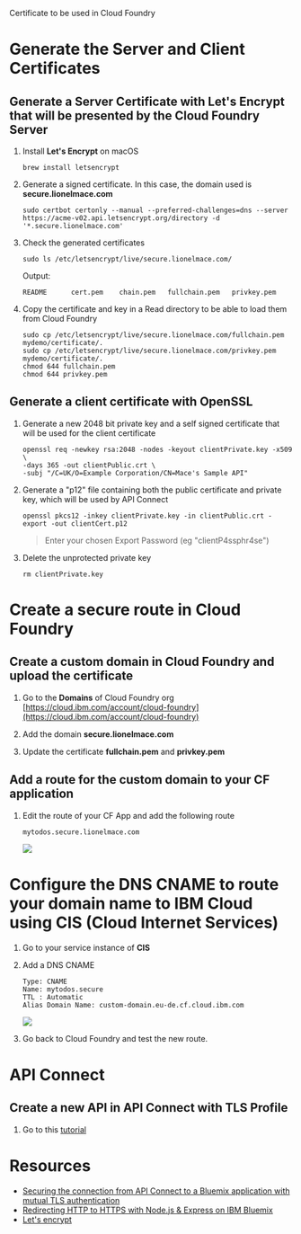 Certificate to be used in Cloud Foundry

# Generate the Server and Client Certificates

## Generate a **Server Certificate** with **Let's Encrypt** that will be presented by the Cloud Foundry Server


1. Install **Let's Encrypt** on macOS
    ```
    brew install letsencrypt
    ```

1. Generate a signed certificate. In this case, the domain used is **secure.lionelmace.com**
    ```
    sudo certbot certonly --manual --preferred-challenges=dns --server https://acme-v02.api.letsencrypt.org/directory -d '*.secure.lionelmace.com'
    ```

1. Check the generated certificates
    ```
    sudo ls /etc/letsencrypt/live/secure.lionelmace.com/
    ```
    Output:
    ```
    README		cert.pem	chain.pem	fullchain.pem	privkey.pem
    ```

1. Copy the certificate and key in a Read directory to be able to load them from Cloud Foundry
    ```
    sudo cp /etc/letsencrypt/live/secure.lionelmace.com/fullchain.pem mydemo/certificate/.
    sudo cp /etc/letsencrypt/live/secure.lionelmace.com/privkey.pem mydemo/certificate/.
    chmod 644 fullchain.pem
    chmod 644 privkey.pem
    ```

## Generate a client certificate with OpenSSL

1. Generate a new 2048 bit private key and a self signed certificate that will be used for the client certificate
    ```
    openssl req -newkey rsa:2048 -nodes -keyout clientPrivate.key -x509 \
   -days 365 -out clientPublic.crt \
   -subj "/C=UK/O=Example Corporation/CN=Mace's Sample API"
   ```

1. Generate a "p12" file containing both the public certificate and private key, which will be used by API Connect
    ```
    openssl pkcs12 -inkey clientPrivate.key -in clientPublic.crt -export -out clientCert.p12
    ```
    >Enter your chosen Export Password (eg "clientP4ssphr4se")

1. Delete the unprotected private key
    ```
    rm clientPrivate.key
    ```

# Create a secure route in **Cloud Foundry**

## Create a custom domain in Cloud Foundry and upload the certificate

1. Go to the **Domains** of Cloud Foundry org [https://cloud.ibm.com/account/cloud-foundry](https://cloud.ibm.com/account/cloud-foundry)

1. Add the domain **secure.lionelmace.com**

1. Update the certificate **fullchain.pem** and **privkey.pem**

## Add a route for the custom domain to your CF application

1. Edit the route of your CF App and add the following route
    ```
    mytodos.secure.lionelmace.com
    ```
    ![](cf-custom-route.png)


# Configure the DNS CNAME to route your domain name to IBM Cloud using **CIS (Cloud Internet Services)**

1. Go to your service instance of **CIS**

1. Add a DNS CNAME
    ```
    Type: CNAME 
    Name: mytodos.secure
    TTL : Automatic
    Alias Domain Name: custom-domain.eu-de.cf.cloud.ibm.com
    ```

    ![](cis-custom-domain.png)

1. Go back to Cloud Foundry and test the new route.

# API Connect

## Create a new API in API Connect with TLS Profile

1. Go to this [tutorial](https://developer.ibm.com/apiconnect/2016/07/06/securing-apic-bm-app-mutual-tls/#step2a)

# Resources
* [Securing the connection from API Connect to a Bluemix application with mutual TLS authentication](https://developer.ibm.com/apiconnect/2016/07/06/securing-apic-bm-app-mutual-tls/)
* [Redirecting HTTP to HTTPS with Node.js & Express on IBM Bluemix](https://www.tonyerwin.com/2014/09/redirecting-http-to-https-with-nodejs.html)
* [Let's encrypt](https://certbot.eff.org/lets-encrypt/osx-other)